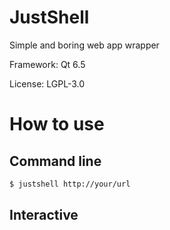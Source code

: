 # JustShell

Simple and boring web app wrapper

Framework: Qt 6.5

License: LGPL-3.0

# How to use
## Command line
```bash
$ justshell http://your/url
```
## Interactive
